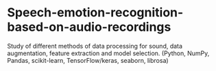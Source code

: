 # Speech-emotion-recognition-based-on-audio-recordings

Study of different methods of data processing for sound, data augmentation, feature extraction and model selection.
(Python, NumPy, Pandas, scikit-learn, TensorFlow/keras, seaborn, librosa) 
